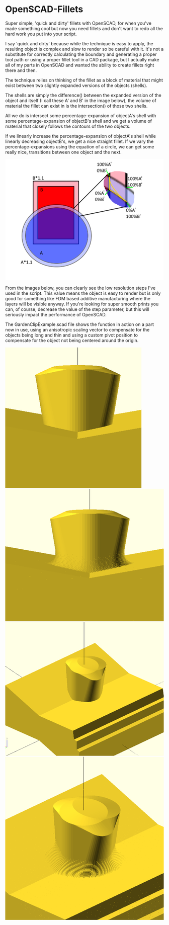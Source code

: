 # OpenSCAD-Fillets
Super simple, 'quick and dirty' fillets with OpenSCAD, for when you've made something cool but now you need fillets and don't want to redo all the hard work you put into your script.

I say 'quick and dirty' because while the technique is easy to apply, the resulting object is complex and slow to render so be careful with it.
It's not a substitute for correctly calculating the boundary and generating a proper tool path or using a proper fillet tool in a CAD package, but I actually make all of my parts in OpenSCAD and wanted the ability to create fillets right there and then.

The technique relies on thinking of the fillet as a block of material that might exist between two slightly expanded versions of the objects (shells).

The shells are simply the difference() between the expanded version of the object and itself (I call these A' and B' in the image below), the volume of material the fillet can exist in is the intersection() of those two shells.

All we do is intersect some percentage-expansion of objectA's shell with some percentage-expansion of objectB's shell and we get a volume of material that closely follows the contours of the two objects.

If we linearly increase the percentage-expansion of objectA's shell while linearly decreasing objectB's, we get a nice straight fillet.
If we vary the percentage-expansions using the equation of a circle, we can get some really nice, transitions between one object and the next.

![alt text](images/where-the-fillets-live.png "Logo Title Text 1")

From the images below, you can clearly see the low resolution steps I've used in the script. This value means the object is easy to render but is only good for something like FDM based additive manufacturing where the layers will be visible anyway.
If you're looking for super smooth prints you can, of course, decrease the value of the step parameter, but this will seriously impact the performance of OpenSCAD.

The GardenClipExample.scad file shows the function in action on a part now in use, using an anisotropic scaling vector to compensate for the objects being long and thin and using a custom pivot position to compensate for the object not being centered around the origin.

![alt text](images/non-fillet-1.PNG "non-fillet")
![alt text](images/fillet-1.PNG "fillet")
![alt text](images/non-fillet-2.PNG "non-fillet")
![alt text](images/fillet-2.PNG "fillet")
